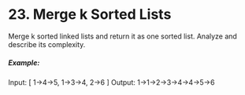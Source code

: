 # 23. Merge k Sorted Lists

Merge k sorted linked lists and return it as one sorted list. Analyze and describe its complexity.

##### Example:

Input:
[
  1->4->5,
  1->3->4,
  2->6
]
Output: 1->1->2->3->4->4->5->6